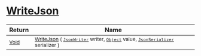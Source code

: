 # [WriteJson](./FeatureDescriptorJsonConverter-100664023.md)



| Return | Name | 
| --- | --- | 
| <sub>[Void](https://docs.microsoft.com/en-us/dotnet/api/System.Void)</sub>| <sub>[WriteJson](./FeatureDescriptorJsonConverter-100664023.md) ( [`JsonWriter`](./FeatureDescriptorJsonConverter-100664023.md) writer, [`Object`](https://docs.microsoft.com/en-us/dotnet/api/System.Object) value, [`JsonSerializer`](./FeatureDescriptorJsonConverter-100664023.md) serializer )</sub>| <br>


